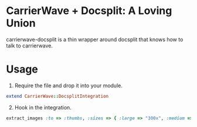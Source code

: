 # CarrierWave + Docsplit: A Loving Union

carrierwave-docsplit is a thin wrapper around docsplit that knows how to talk to carrierwave.

# Usage

1. Require the file and drop it into your module.

```ruby 
extend CarrierWave::DocsplitIntegration 
```

2. Hook in the integration.

```ruby
extract_images :to => :thumbs, :sizes => { :large => "300x", :medium => "500x" }
```
